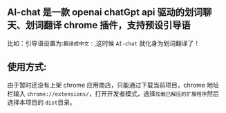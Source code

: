 ## AI-chat 是一款 openai chatGpt api 驱动的划词聊天、划词翻译 chrome 插件，支持预设引导语  

比如：引导语设置为:`翻译成中文：`,这时候 `AI-chat` 就化身为划词翻译了！

## 使用方式:

由于暂时还没有上架 chrome 应用商店，只能通过下载当前项目，chrome 地址栏输入 `chrome://extensions/`，打开开发者模式，选择`加载已解压的扩展程序`然后选择本项目的 `dist`目录。